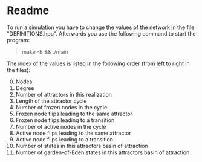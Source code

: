 # Readme

To run a simulation you have to change the values of the network in the file "DEFINITIONS.hpp". Afterwards you use the following command to start the program:

> make -B && ./main



The index of the values is listed in the following order (from left to right in the files):

0.  Nodes
1.  Degree
2.  Number of attractors in this realization
3.  Length of the attractor cycle
4.  Number of frozen nodes in the cycle
5.  Frozen node flips leading to the same attractor
6.  Frozen node flips leading to a transition
7.  Number of active nodes in the cycle
8.  Active node flips leading to the same attractor
9.  Active node flips leading to a transition
10. Number of states in this attractors basin of attraction
11. Number of garden-of-Eden states in this attractors basin of attraction


